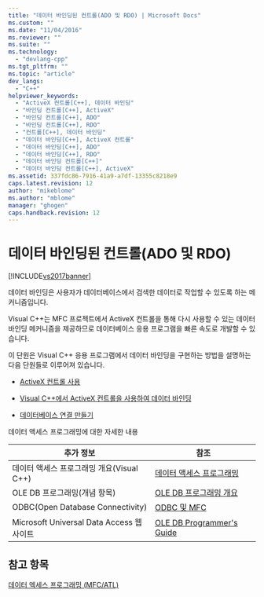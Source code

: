 ```yaml
---
title: "데이터 바인딩된 컨트롤(ADO 및 RDO) | Microsoft Docs"
ms.custom: ""
ms.date: "11/04/2016"
ms.reviewer: ""
ms.suite: ""
ms.technology: 
  - "devlang-cpp"
ms.tgt_pltfrm: ""
ms.topic: "article"
dev_langs: 
  - "C++"
helpviewer_keywords: 
  - "ActiveX 컨트롤[C++], 데이터 바인딩"
  - "바인딩 컨트롤[C++], ActiveX"
  - "바인딩 컨트롤[C++], ADO"
  - "바인딩 컨트롤[C++], RDO"
  - "컨트롤[C++], 데이터 바인딩"
  - "데이터 바인딩[C++], ActiveX 컨트롤"
  - "데이터 바인딩[C++], ADO"
  - "데이터 바인딩[C++], RDO"
  - "데이터 바인딩 컨트롤[C++]"
  - "데이터 바인딩 컨트롤[C++], ActiveX"
ms.assetid: 337fdc86-7916-41a9-a7df-13355c8218e9
caps.latest.revision: 12
author: "mikeblome"
ms.author: "mblome"
manager: "ghogen"
caps.handback.revision: 12
---
```

# 데이터 바인딩된 컨트롤(ADO 및 RDO)
[!INCLUDE[vs2017banner](../../assembler/inline/includes/vs2017banner.md)]

데이터 바인딩은 사용자가 데이터베이스에서 검색한 데이터로 작업할 수 있도록 하는 메커니즘입니다.  
  
 Visual C\+\+는 MFC 프로젝트에서 ActiveX 컨트롤을 통해 다시 사용할 수 있는 데이터 바인딩 메커니즘을 제공하므로 데이터베이스 응용 프로그램을 빠른 속도로 개발할 수 있습니다.  
  
 이 단원은 Visual C\+\+ 응용 프로그램에서 데이터 바인딩을 구현하는 방법을 설명하는 다음 단원들로 이루어져 있습니다.  
  
-   [ActiveX 컨트롤 사용](../../data/ado-rdo/using-activex-controls.md)  
  
-   [Visual C\+\+에서 ActiveX 컨트롤을 사용하여 데이터 바인딩](../../data/ado-rdo/databinding-with-activex-controls-in-visual-cpp.md)  
  
-   [데이터베이스 연결 만들기](../../data/ado-rdo/creating-database-connections.md)  
  
 데이터 액세스 프로그래밍에 대한 자세한 내용  
  
|추가 정보|참조|  
|-----------|--------|  
|데이터 액세스 프로그래밍 개요\(Visual C\+\+\)|[데이터 액세스 프로그래밍](../../data/data-access-programming-mfc-atl.md)|  
|OLE DB 프로그래밍\(개념 항목\)|[OLE DB 프로그래밍 개요](../../data/oledb/ole-db-programming-overview.md)|  
|ODBC\(Open Database Connectivity\)|[ODBC 및 MFC](../../data/odbc/odbc-and-mfc.md)|  
|Microsoft Universal Data Access 웹 사이트|[OLE DB Programmer's Guide](http://go.microsoft.com/fwlink/?LinkId=121548)|  
  
## 참고 항목  
 [데이터 엑세스 프로그래밍 \(MFC\/ATL\)](../../data/data-access-programming-mfc-atl.md)